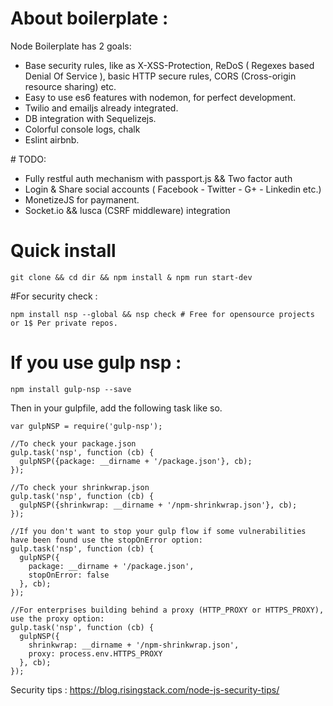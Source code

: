 # About boilerplate :

Node Boilerplate has 2 goals:
 - Base security rules, like as X-XSS-Protection, ReDoS ( Regexes based Denial Of Service ), basic HTTP secure rules, CORS (Cross-origin resource sharing) etc.
 - Easy to use es6 features with nodemon, for perfect development.
 - Twilio and emailjs already integrated.
 - DB integration with Sequelizejs.
 - Colorful console logs, chalk
 - Eslint airbnb.

 # TODO:
 - Fully restful auth mechanism with passport.js && Two factor auth
 - Login & Share social accounts ( Facebook - Twitter - G+ - Linkedin etc.)
 - MonetizeJS for paymanent.
 - Socket.io && lusca (CSRF middleware) integration

# Quick install
```
git clone && cd dir && npm install & npm run start-dev
```

#For security check :
```
npm install nsp --global && nsp check # Free for opensource projects or 1$ Per private repos.
```

# If you use gulp nsp :
```
npm install gulp-nsp --save
```
Then in your gulpfile, add the following task like so.



```
var gulpNSP = require('gulp-nsp');

//To check your package.json
gulp.task('nsp', function (cb) {
  gulpNSP({package: __dirname + '/package.json'}, cb);
});

//To check your shrinkwrap.json
gulp.task('nsp', function (cb) {
  gulpNSP({shrinkwrap: __dirname + '/npm-shrinkwrap.json'}, cb);
});

//If you don't want to stop your gulp flow if some vulnerabilities have been found use the stopOnError option:
gulp.task('nsp', function (cb) {
  gulpNSP({
    package: __dirname + '/package.json',
    stopOnError: false
  }, cb);
});

//For enterprises building behind a proxy (HTTP_PROXY or HTTPS_PROXY), use the proxy option:
gulp.task('nsp', function (cb) {
  gulpNSP({
    shrinkwrap: __dirname + '/npm-shrinkwrap.json',
    proxy: process.env.HTTPS_PROXY
  }, cb);
});
```


Security tips : https://blog.risingstack.com/node-js-security-tips/
